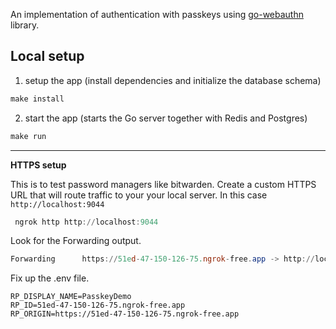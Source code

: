 An implementation of authentication with passkeys using [go-webauthn](https://github.com/go-webauthn/webauthn)
library.

## Local setup

1. setup the app (install dependencies and initialize the database schema)

```powershell
make install
```

2. start the app (starts the Go server together with Redis and Postgres)

```powershell
make run
```

---

**HTTPS setup**

This is to test password managers like bitwarden.
Create a custom HTTPS URL that will route traffic to your your local server. In this case `http://localhost:9044`

```powershell
 ngrok http http://localhost:9044
```

Look for the Forwarding output.

```powershell
Forwarding      https://51ed-47-150-126-75.ngrok-free.app -> http://localhost:9044
```

Fix up the .env file.

```env
RP_DISPLAY_NAME=PasskeyDemo
RP_ID=51ed-47-150-126-75.ngrok-free.app
RP_ORIGIN=https://51ed-47-150-126-75.ngrok-free.app
```
